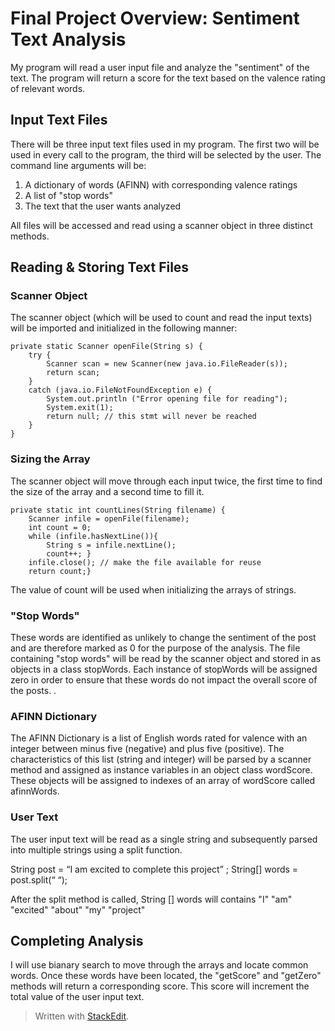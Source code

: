﻿
# Final Project Overview: Sentiment Text Analysis
My program will read a user input file and analyze the "sentiment" of the text. The program will return a score for the text based on the valence rating of relevant words. 
 
## Input Text Files
There will be three input text files used in my program. The first two will be used in every call to the program, the third will be selected by the user. The command line arguments will be: 

 1. A dictionary of words (AFINN) with corresponding valence ratings
 2. A list of "stop words" 
 3. The text that the user wants analyzed

All files will be accessed and read using a scanner object in three distinct methods. 


## Reading & Storing Text Files
### Scanner Object
The scanner object (which will be used to count and read the input texts) will be imported and initialized in the following manner: 

	private static Scanner openFile(String s) {
        try {
            Scanner scan = new Scanner(new java.io.FileReader(s));
            return scan;
        }
        catch (java.io.FileNotFoundException e) {
            System.out.println ("Error opening file for reading");
            System.exit(1);
            return null; // this stmt will never be reached
        }
    }

### Sizing the Array
The scanner object will move through each input twice, the first time to find the size of the array and a second time to fill it. 

	private static int countLines(String filename) { 
		Scanner infile = openFile(filename); 
		int count = 0; 
		while (infile.hasNextLine()){
			String s = infile.nextLine(); 	
			count++; } 
		infile.close(); // make the file available for reuse 
		return count;}

The value of count will be used when initializing the arrays of strings. 

### "Stop Words"
These words are identified as unlikely to change the sentiment of the post and are therefore marked as 0 for the purpose of  the analysis. The file containing "stop words" will be read by the scanner object and stored  in as objects in a class stopWords. Each instance of stopWords will be assigned zero in order to ensure that these words do not impact the overall score of the posts. . 

### AFINN Dictionary
 The AFINN Dictionary is a list of English words rated for valence with an integer between minus five (negative) and plus five (positive). The characteristics of this list (string and integer) will be parsed by a scanner method and assigned as instance variables in an object class wordScore. These objects will be assigned to indexes of an array of wordScore called afinnWords. 

### User Text
The user input text will be read as a single string and subsequently parsed into multiple strings using a split function. 

String post = “I am excited to complete this project” ;
String[] words = post.split(“ “);

After the split method is called, String [] words will contains "I" "am" "excited" "about" "my" "project" 

## Completing Analysis

I will use bianary search to move through  the arrays and locate common words. Once these words have been located, the "getScore" and "getZero" methods will return a corresponding score. This score will increment the total value of the user input text. 

> Written with [StackEdit](https://stackedit.io/).

<!--stackedit_data:
eyJoaXN0b3J5IjpbMTk3OTYzMjk2OV19
-->
